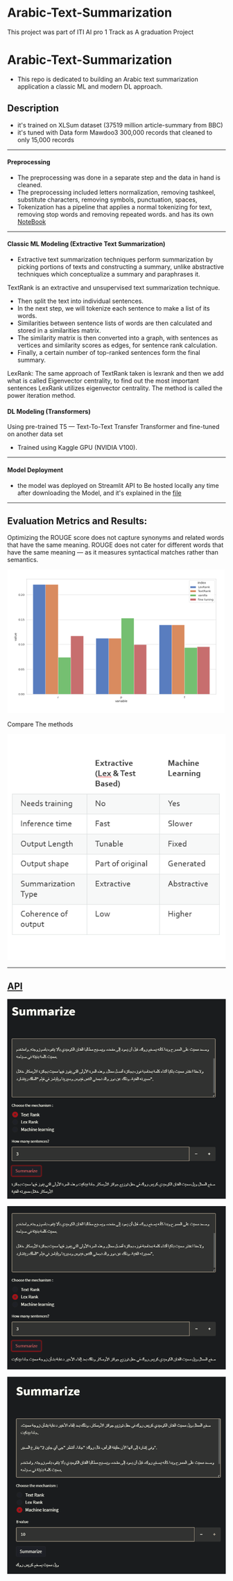 # Arabic-Text-Summarization
This project was part of ITI AI pro 1 Track as A graduation Project 
# Arabic-Text-Summarization
- This repo is dedicated to building an Arabic text summarization application a classic ML and modern DL approach. 

## Description
- it's trained on  XLSum dataset (37519 million article-summary from BBC)
- it's tuned with Data form Mawdoo3 300,000 records that cleaned to only 15,000 records

---
 
#### Preprocessing
- The preprocessing was done in a separate step and the data in hand is cleaned. 
- The preprocessing included letters normalization, removing tashkeel, substitute characters, removing symbols, punctuation, spaces,
- Tokenization has a pipeline that applies a normal tokenizing for text, removing stop words and removing repeated words. and has its own [NoteBook](https://github.com/Ibn-mohey/Arabic-Text-Summarization/blob/main/Notebooks/sentencepiece_tokenizer.ipynb)

 ---
 
#### Classic ML Modeling (Extractive Text Summarization)
- Extractive text summarization techniques perform summarization by picking portions of texts and constructing a summary, unlike abstractive techniques which conceptualize a summary and paraphrases it.

TextRank is an extractive and unsupervised text summarization technique.
- Then split the text into individual sentences.
- In the next step, we will tokenize each sentence to make a list of its words.
- Similarities between sentence lists of words are then calculated and stored in a similarities matrix.
- The similarity matrix is then converted into a graph, with sentences as vertices and similarity scores as edges, for sentence rank calculation.
- Finally, a certain number of top-ranked sentences form the final summary.

LexRank: The same approach of TextRank taken is lexrank and then we add what is called Eigenvector centrality, to find out the most important sentences LexRank utilizes eigenvector centrality. The method is called the power iteration method.
  
#### DL Modeling (Transformers)
Using pre-trained T5 — Text-To-Text Transfer Transformer and fine-tuned on another data set
- Trained using Kaggle GPU (NVIDIA V100).
---

#### Model Deployment 
- the model was deployed on Streamlit API to Be hosted locally any time after downloading the Model, and it's explained in the [file](https://github.com/Ibn-mohey/Arabic-Text-Summarization/blob/main/API/Runable_wep_app.ipynb)
  
---

## Evaluation Metrics and Results:
Optimizing the ROUGE score does not capture synonyms and related words that have the same meaning.
ROUGE does not cater for different words that have the same meaning — as it measures syntactical matches rather than semantics.

 ![image](./Eval1.png)

Compare The methods

![image](Eval2.png)

--- 

## [API]((https://github.com/Ibn-mohey/Arabic-Text-Summarization/blob/main/API/Runable_wep_app.ipynb))

 ![image](./ex1.png)

  ![image](./ex2.png)

   ![image](./ex3.png)

